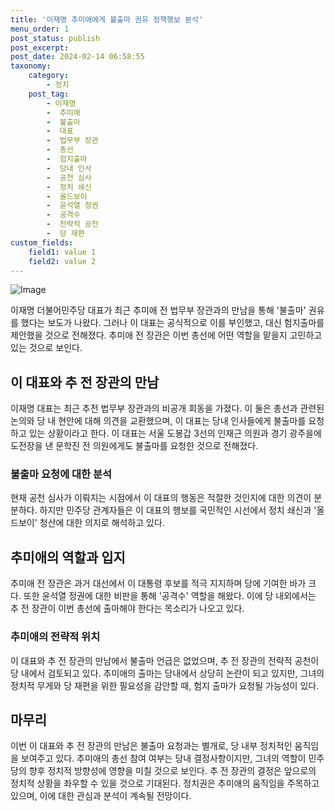 ```yaml
---
title: '이재명 추미애에게 불출마 권유 정책행보 분석'
menu_order: 1
post_status: publish
post_excerpt: 
post_date: 2024-02-14 06:58:55
taxonomy:
    category:
        - 정치
    post_tag:
        - 이재명
        -  추미애
        -  불출마
        -  대표
        -  법무부 장관
        -  총선
        -  험지출마
        -  당내 인사
        -  공천 심사
        -  정치 쇄신
        -  올드보이
        -  윤석열 정권
        -  공격수
        -  전략적 공천
        -  당 재편
custom_fields:
    field1: value 1
    field2: value 2
---
```


![Image](https://imgnews.pstatic.net/image/421/2024/02/13/0007348106_001_20240213134001508.jpg?type=w647)

이재명 더불어민주당 대표가 최근 추미애 전 법무부 장관과의 만남을 통해 '불출마' 권유를 했다는 보도가 나왔다. 그러나 이 대표는 공식적으로 이를 부인했고, 대신 험지출마를 제안했을 것으로 전해졌다. 추미애 전 장관은 이번 총선에 어떤 역할을 맡을지 고민하고 있는 것으로 보인다.
## 이 대표와 추 전 장관의 만남
이재명 대표는 최근 추전 법무부 장관과의 비공개 회동을 가졌다. 이 둘은 총선과 관련된 논의와 당 내 현안에 대해 의견을 교환했으며, 이 대표는 당내 인사들에게 불출마를 요청하고 있는 상황이라고 한다. 이 대표는 서울 도봉갑 3선의 인재근 의원과 경기 광주을에 도전장을 낸 문학진 전 의원에게도 불출마를 요청한 것으로 전해졌다.
### 불출마 요청에 대한 분석
현재 공천 심사가 이뤄지는 시점에서 이 대표의 행동은 적절한 것인지에 대한 의견이 분분하다. 하지만 민주당 관계자들은 이 대표의 행보를 국민적인 시선에서 정치 쇄신과 '올드보이' 청산에 대한 의지로 해석하고 있다.
## 추미애의 역할과 입지
추미애 전 장관은 과거 대선에서 이 대통령 후보를 적극 지지하며 당에 기여한 바가 크다. 또한 윤석열 정권에 대한 비판을 통해 '공격수' 역할을 해왔다. 이에 당 내외에서는 추 전 장관이 이번 총선에 출마해야 한다는 목소리가 나오고 있다.
### 추미애의 전략적 위치
이 대표와 추 전 장관의 만남에서 불출마 언급은 없었으며, 추 전 장관의 전략적 공천이 당 내에서 검토되고 있다. 추미애의 출마는 당내에서 상당히 논란이 되고 있지만, 그녀의 정치적 무게와 당 재편을 위한 필요성을 감안할 때, 험지 출마가 요청될 가능성이 있다.
## 마무리
이번 이 대표와 추 전 장관의 만남은 불출마 요청과는 별개로, 당 내부 정치적인 움직임을 보여주고 있다. 추미애의 총선 참여 여부는 당내 결정사항이지만, 그녀의 역할이 민주당의 향후 정치적 방향성에 영향을 미칠 것으로 보인다. 추 전 장관의 결정은 앞으로의 정치적 상황을 좌우할 수 있을 것으로 기대된다. 정치권은 추미애의 움직임을 주목하고 있으며, 이에 대한 관심과 분석이 계속될 전망이다.
